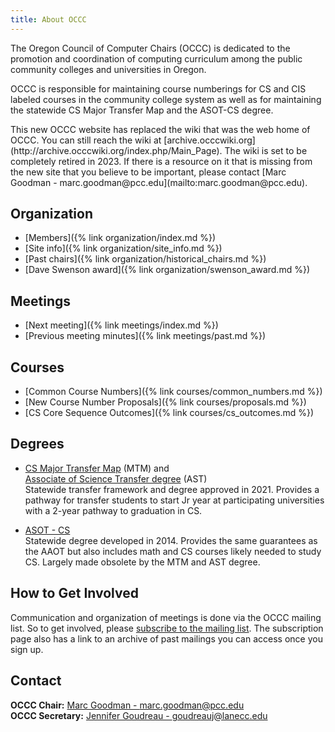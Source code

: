 ```yaml
---
title: About OCCC
---
```



The Oregon Council of Computer Chairs (OCCC) is dedicated to the promotion and coordination
of computing curriculum among the public community colleges and universities in Oregon.

OCCC is responsible for maintaining course numberings for CS and CIS labeled courses in
the community college system as well as for maintaining the statewide CS Major
Transfer Map and the ASOT-CS degree.

<div class="alert alert-warning" markdown="1">
This new OCCC website has replaced the wiki that was the web home of OCCC. You can still
reach the wiki at [archive.occcwiki.org](http://archive.occcwiki.org/index.php/Main_Page).
The wiki is set to be completely retired in 2023. If there is a resource on it that is
missing from the new site that you believe to be important, please contact
[Marc Goodman - marc.goodman@pcc.edu](mailto:marc.goodman@pcc.edu).
</div>

<div class="twocols"><section markdown="1">

## Organization

* [Members]({% link organization/index.md %})
* [Site info]({% link organization/site_info.md %})
* [Past chairs]({% link organization/historical_chairs.md %})
* [Dave Swenson award]({% link organization/swenson_award.md %})

## Meetings

* [Next meeting]({% link meetings/index.md %})
* [Previous meeting minutes]({% link meetings/past.md %})

</section><section markdown="1">

## Courses

* [Common Course Numbers]({% link courses/common_numbers.md %})
* [New Course Number Proposals]({% link courses/proposals.md %})
* [CS Core Sequence Outcomes]({% link courses/cs_outcomes.md %})

## Degrees

* [CS Major Transfer Map] (MTM) and  
  [Associate of Science Transfer degree]  (AST)  
  Statewide transfer framework and degree approved in 2021. Provides a pathway for transfer students
  to start Jr year at participating universities with a 2-year pathway to graduation in CS.

* [ASOT - CS]  
  Statewide degree developed in 2014. Provides the same guarantees as the AAOT but also includes math
  and CS courses likely needed to study CS. Largely made obsolete by the MTM and AST degree.

    [CS Major Transfer Map]:https://www.oregon.gov/highered/policy-collaboration/Documents/Transfer-Credit/2998/Statewide%20Articulation%20Agreement,%20Major%20Transfer%20Map%20in%20Computer%20Science.pdf

    [Associate of Science Transfer degree]:https://www.oregon.gov/highered/institutions-programs/ccwd/Documents/Transfer%20Documents%20for%20Academic%20Program%20Approval%20Page/AAT.AST%20Master%20Document%20with%20MTMs.pdf

    [ASOT - CS]:https://www.oregon.gov/highered/institutions-programs/ccwd/SiteAssets/Pages/community-college-program-approval/Associate%20of%20Science%20Oregon%20Transfer%20in%20Computer%20Science%20(ASOT-CS).docx

</section></div>

## How to Get Involved

Communication and organization of meetings is done via the OCCC mailing list. So to get involved, please [subscribe to the mailing list](https://it.engineering.oregonstate.edu/mailman/listinfo/occc). The subscription page also has a link to an archive of past mailings you can access once you sign up.

## Contact

**OCCC Chair:** [Marc Goodman - marc.goodman@pcc.edu](mailto:marc.goodman@pcc.edu)  
**OCCC Secretary:** [Jennifer Goudreau - goudreauj@lanecc.edu](mailto:goudreauj@lanecc.edu)
